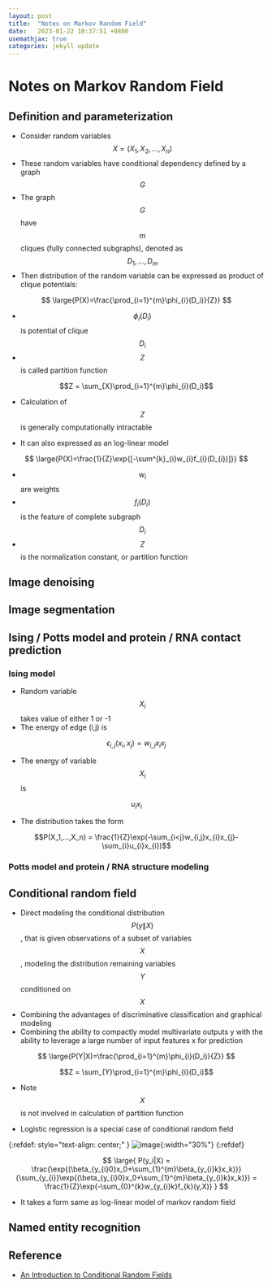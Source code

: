 ```yaml
---
layout: post
title:  "Notes on Markov Random Field"
date:   2023-01-22 10:37:51 +0800
usemathjax: true
categories: jekyll update
---
```



# Notes on Markov Random Field

## Definition and parameterization

- Consider random variables $$X=(X_1,X_2,...,X_n)$$
- These random variables have conditional dependency defined by a graph $$G$$
- The graph $$G$$ have $$m$$ cliques (fully connected subgraphs), denoted as $$D_1,...,D_m$$
- Then distribution of the random variable can be expressed as product of clique potentials: 

$$
\large{P(X)=\frac{\prod_{i=1}^{m}\phi_{i}(D_i)}{Z}}
$$

- $$\phi_{i}(D_i)$$ is potential of clique $$D_i$$
- $$Z$$ is called partition function

$$Z = \sum_{X}\prod_{i=1}^{m}\phi_{i}(D_i)$$

- Calculation of $$Z$$ is generally computationally intractable

- It can also expressed as an log-linear model

$$
\large{P(X)=\frac{1}{Z}\exp{[-\sum^{k}_{i}w_{i}f_{i}(D_{i})]}}
$$

- $$w_{i}$$ are weights
- $$f_{i}(D_{i})$$ is the feature of complete subgraph $$D_{i}$$
- $$Z$$ is the normalization constant, or partition function



## Image denoising 


## Image segmentation


## Ising / Potts model and protein / RNA contact prediction 

### Ising model

- Random variable $$X_i$$ takes value of either 1 or -1
- The energy of edge (i,j) is 

$$\epsilon_{i,j}(x_i,x_j)=w_{i,j}x_{i}x_{j}$$

- The energy of variable $$X_i$$ is  

$$u_{i}x_{i}$$

- The distribution takes the form

$$P(X_1,...,X_n) = \frac{1}{Z}\exp(-\sum_{i<j}w_{i,j}x_{i}x_{j}-\sum_{i}u_{i}x_{i})$$

### Potts model and protein / RNA structure modeling




## Conditional random field

- Direct modeling the conditional distribution $$P(y\|X)$$, that is given observations of a subset of variables $$X$$, modeling the distribution remaining variables $$Y$$ conditioned on $$X$$
- Combining the advantages of discriminative classification and graphical modeling
- Combining the ability to compactly model multivariate outputs y with the ability to leverage
a large number of input features x for prediction

$$
\large{P(Y|X)=\frac{\prod_{i=1}^{m}\phi_{i}(D_i)}{Z}}
$$


$$Z = \sum_{Y}\prod_{i=1}^{m}\phi_{i}(D_i)$$

- Note $$X$$ is not involved in calculation of partition function

- Logistic regression is a special case of conditional random field



{:refdef: style="text-align: center;" }
![image]({{site.baseurl}}/images/2023-01-23-logistic-regression.png){:width="30%"}
{:refdef}

$$
\large{
    P(y_i|X) = \frac{\exp{(\beta_{y_{i}0}x_0+\sum_{1}^{m}\beta_{y_{i}k}x_k)}}{\sum_{y_{i}}\exp{(\beta_{y_{i}0}x_0+\sum_{1}^{m}\beta_{y_{i}k}x_k)}}
    = \frac{1}{Z}\exp{-\sum_{0}^{k}w_{y_{i}k}f_{k}(y,X)}
    }
$$


- It takes a form same as log-linear model of markov random field


## Named entity recognition


## Reference

- [An Introduction to Conditional Random Fields](https://homepages.inf.ed.ac.uk/csutton/publications/crftut-fnt.pdf)